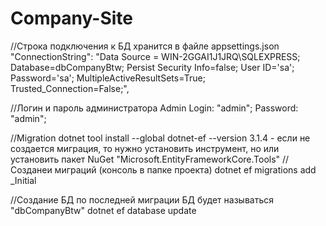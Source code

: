 # Company-Site
//Строка подключения к БД хранится в файле appsettings.json 
 "ConnectionString": "Data Source = WIN-2GGAI1J1JRQ\\SQLEXPRESS; Database=dbCompanyBtw; 
                                    Persist Security Info=false; User ID='sa'; Password='sa';
                                    MultipleActiveResultSets=True; Trusted_Connection=False;",

//Логин и пароль администратора
Admin
Login: "admin";
Password: "admin";

//Migration 
dotnet tool install --global dotnet-ef --version 3.1.4 - если не создается миграция, то нужно установить инструмент, но или установить пакет NuGet "Microsoft.EntityFrameworkCore.Tools"
//Созданеи миграций (консоль в папке проекта)
dotnet ef migrations add _Initial

//Создание БД по последней миграции БД будет называться "dbCompanyBtw"
dotnet ef database update 
